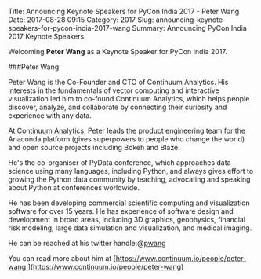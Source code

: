 Title: Announcing Keynote Speakers for PyCon India 2017 - Peter Wang
Date: 2017-08-28 09:15
Category: 2017
Slug: announcing-keynote-speakers-for-pycon-india-2017-wang
Summary: Announcing PyCon India 2017 Keynote Speakers

Welcoming **Peter Wang** as a Keynote Speaker for PyCon India 2017.

###Peter Wang

Peter Wang is the Co-Founder and CTO of Continuum Analytics.
His interests in the fundamentals of vector computing and interactive 
visualization led him to co-found Continuum Analytics, which helps 
people discover, analyze, and collaborate by connecting their curiosity 
and experience with any data.


At [Continuum Analytics](https://www.continuum.io/), Peter leads the product engineering team for the Anaconda platform (gives superpowers to people who change the world) and open source projects including Bokeh and Blaze.

He's the co-organiser of PyData conference, which approaches data science using many languages, including Python,  and always gives effort to growing the Python data community by teaching, advocating and speaking about Python at conferences worldwide.


He has been developing commercial scientific computing and visualization software for over 15 years. He has experience of software design and development in broad areas, including 3D graphics, geophysics, financial risk modeling, large data simulation and visualization, and medical imaging.


He can be reached at his twitter handle:@[pwang](https://twitter.com/pwang)

You can read more about him
at [https://www.continuum.io/people/peter-wang.](https://www.continuum.io/people/peter-wang)
